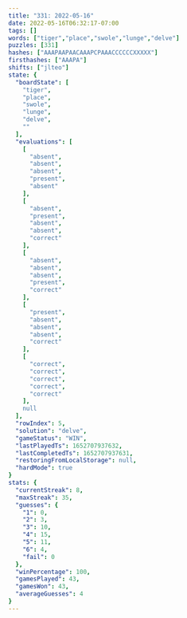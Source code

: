 ```yaml
---
title: "331: 2022-05-16"
date: 2022-05-16T06:32:17-07:00
tags: []
words: ["tiger","place","swole","lunge","delve"]
puzzles: [331]
hashes: ["AAAPAAPAACAAAPCPAAACCCCCCXXXXX"]
firsthashes: ["AAAPA"]
shifts: ["jlteo"]
state: {
  "boardState": [
    "tiger",
    "place",
    "swole",
    "lunge",
    "delve",
    ""
  ],
  "evaluations": [
    [
      "absent",
      "absent",
      "absent",
      "present",
      "absent"
    ],
    [
      "absent",
      "present",
      "absent",
      "absent",
      "correct"
    ],
    [
      "absent",
      "absent",
      "absent",
      "present",
      "correct"
    ],
    [
      "present",
      "absent",
      "absent",
      "absent",
      "correct"
    ],
    [
      "correct",
      "correct",
      "correct",
      "correct",
      "correct"
    ],
    null
  ],
  "rowIndex": 5,
  "solution": "delve",
  "gameStatus": "WIN",
  "lastPlayedTs": 1652707937632,
  "lastCompletedTs": 1652707937631,
  "restoringFromLocalStorage": null,
  "hardMode": true
}
stats: {
  "currentStreak": 8,
  "maxStreak": 35,
  "guesses": {
    "1": 0,
    "2": 3,
    "3": 10,
    "4": 15,
    "5": 11,
    "6": 4,
    "fail": 0
  },
  "winPercentage": 100,
  "gamesPlayed": 43,
  "gamesWon": 43,
  "averageGuesses": 4
}
---
```


<!-- more -->
